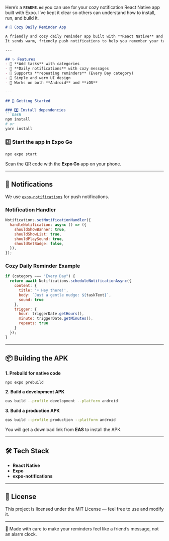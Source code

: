 Here’s a **`README.md`** you can use for your cozy notification React Native app built with Expo.
I’ve kept it clear so others can understand how to install, run, and build it.

````markdown
# 📅 Cozy Daily Reminder App

A friendly and cozy daily reminder app built with **React Native** and **Expo**.  
It sends warm, friendly push notifications to help you remember your tasks — no cold, robotic reminders here! 🌼

---

## ✨ Features
- 📌 **Add tasks** with categories
- 🔔 **Daily notifications** with cozy messages
- 📅 Supports **repeating reminders** (Every Day category)
- 🎨 Simple and warm UI design
- 📱 Works on both **Android** and **iOS**

---

## 🚀 Getting Started

### 1️⃣ Install dependencies
```bash
npm install
# or
yarn install
````

### 2️⃣ Start the app in Expo Go

```bash
npx expo start
```

Scan the QR code with the **Expo Go** app on your phone.

---

## 🔔 Notifications

We use [`expo-notifications`](https://docs.expo.dev/versions/latest/sdk/notifications/) for push notifications.

### Notification Handler

```javascript
Notifications.setNotificationHandler({
  handleNotification: async () => ({
    shouldShowBanner: true,
    shouldShowList: true,
    shouldPlaySound: true,
    shouldSetBadge: false,
  }),
});
```

### Cozy Daily Reminder Example

```javascript
if (category === "Every Day") {
  return await Notifications.scheduleNotificationAsync({
    content: { 
      title: '☀️ Hey there!', 
      body: `Just a gentle nudge: ${taskText}`, 
      sound: true 
    },
    trigger: { 
      hour: triggerDate.getHours(), 
      minute: triggerDate.getMinutes(), 
      repeats: true 
    }
  });
}
```

---

## 📦 Building the APK

**1. Prebuild for native code**

```bash
npx expo prebuild
```

**2. Build a development APK**

```bash
eas build --profile development --platform android
```

**3. Build a production APK**

```bash
eas build --profile production --platform android
```

You will get a download link from **EAS** to install the APK.

---

## 🛠 Tech Stack

* **React Native**
* **Expo**
* **expo-notifications**

---

## 📜 License

This project is licensed under the MIT License — feel free to use and modify it.

---

💌 Made with care to make your reminders feel like a friend’s message, not an alarm clock.

```


